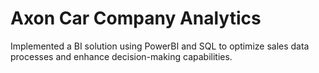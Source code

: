 # Axon Car Company Analytics
 Implemented a BI solution using PowerBI and SQL to optimize sales data processes and enhance decision-making capabilities.
